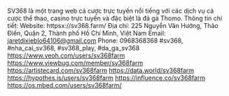 SV368 là một trang web cá cược trực tuyến nổi tiếng với các dịch vụ cá cược thể thao, casino trực tuyến và đặc biệt là đá gà Thomo.
Thông tin chi tiết:
Website: httpsx://sv368.farm/
Địa chỉ: 225 Nguyễn Văn Hưởng, Thảo Điền, Quận 2, Thành phố Hồ Chí Minh, Việt Nam
Email: jaretdixieblo64106@gmail.com
Phone: 0968368368
#sv368, #nha_cai_sv368, #sv368_play, #da_ga_sv368
https://www.veoh.com/users/sv368farm
https://www.viewbug.com/member/sv368farm
https://artistecard.com/sv368farm
https://data.world/sv368farm
https://hypothes.is/users/sv368farm
https://influence.co/sv368farm
https://os.mbed.com/users/sv368farm/
